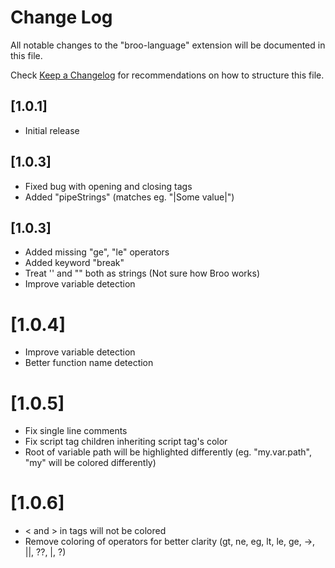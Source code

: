 # Change Log

All notable changes to the "broo-language" extension will be documented in this file.

Check [Keep a Changelog](http://keepachangelog.com/) for recommendations on how to structure this file.

## [1.0.1]

- Initial release

## [1.0.3]

- Fixed bug with opening and closing tags
- Added "pipeStrings" (matches eg. "|Some value|")

## [1.0.3]

- Added missing "ge", "le" operators
- Added keyword "break"
- Treat '' and "" both as strings (Not sure how Broo works)
- Improve variable detection

# [1.0.4]

- Improve variable detection
- Better function name detection

# [1.0.5]

- Fix single line comments
- Fix script tag children inheriting script tag's color
- Root of variable path will be highlighted differently (eg. "my.var.path", "my" will be colored differently)

# [1.0.6]
- < and > in tags will not be colored
- Remove coloring of operators for better clarity (gt, ne, eg, lt, le, ge, ->, ||, ??, |, ?)
